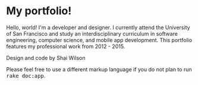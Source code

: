 # My portfolio! 

Hello, world! I'm a developer and designer. I currently attend the University of San Francisco and study an interdisciplinary curriculum in software engineering, computer science, and mobile app development. This portfolio features my professional work from 2012 - 2015.

Design and code by Shai Wilson

Please feel free to use a different markup language if you do not plan to run
<tt>rake doc:app</tt>.
